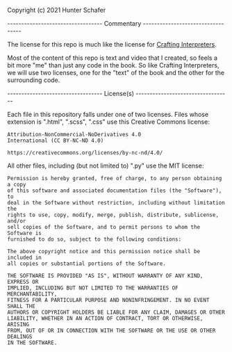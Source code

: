 Copyright (c) 2021 Hunter Schafer

---------------------------------- Commentary ----------------------------------

The license for this repo is much like the license for [Crafting Interpreters](https://github.com/munificent/craftinginterpreters/blob/master/LICENSE). 

Most of the content of this repo is text and video that I created, so feels 
a bit more "me" than just any code in the book. So like Crafting Interpreters, 
we will use two licenses, one for the "text" of the book and the other for the 
surrounding code.

---------------------------------- License(s) ----------------------------------

Each file in this repository falls under one of two licenses. Files whose
extension is ".html", ".scss", ".css" use this Creative Commons license:

    Attribution-NonCommercial-NoDerivatives 4.0
    International (CC BY-NC-ND 4.0)

    https://creativecommons.org/licenses/by-nc-nd/4.0/

All other files, including (but not limited to) ".py" use the MIT license:

    Permission is hereby granted, free of charge, to any person obtaining a copy
    of this software and associated documentation files (the "Software"), to
    deal in the Software without restriction, including without limitation the
    rights to use, copy, modify, merge, publish, distribute, sublicense, and/or
    sell copies of the Software, and to permit persons to whom the Software is
    furnished to do so, subject to the following conditions:

    The above copyright notice and this permission notice shall be included in
    all copies or substantial portions of the Software.

    THE SOFTWARE IS PROVIDED "AS IS", WITHOUT WARRANTY OF ANY KIND, EXPRESS OR
    IMPLIED, INCLUDING BUT NOT LIMITED TO THE WARRANTIES OF MERCHANTABILITY,
    FITNESS FOR A PARTICULAR PURPOSE AND NONINFRINGEMENT. IN NO EVENT SHALL THE
    AUTHORS OR COPYRIGHT HOLDERS BE LIABLE FOR ANY CLAIM, DAMAGES OR OTHER
    LIABILITY, WHETHER IN AN ACTION OF CONTRACT, TORT OR OTHERWISE, ARISING
    FROM, OUT OF OR IN CONNECTION WITH THE SOFTWARE OR THE USE OR OTHER DEALINGS
    IN THE SOFTWARE.   
